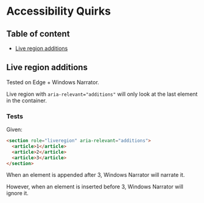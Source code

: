 # Accessibility Quirks

## Table of content

- [Live region additions](#live-region-additions)

## Live region additions

Tested on Edge + Windows Narrator.

Live region with `aria-relevant="additions"` will only look at the last element in the container.

### Tests

Given:

```html
<section role="liveregion" aria-relevant="additions">
  <article>1</article>
  <article>2</article>
  <article>3</article>
</section>
```

When an element is appended after 3, Windows Narrator will narrate it.

However, when an element is inserted before 3, Windows Narrator will ignore it.
